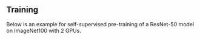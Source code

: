 ## Training  
Below is an example for self-supervised pre-training of a ResNet-50 model on ImageNet100 with 2 GPUs.
